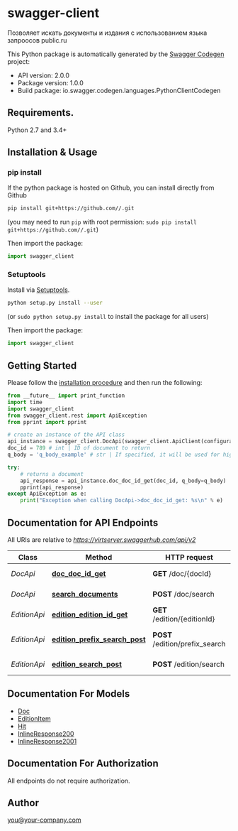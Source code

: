 # swagger-client
Позволяет искать документы и издания с использованием языка  запроосов public.ru 

This Python package is automatically generated by the [Swagger Codegen](https://github.com/swagger-api/swagger-codegen) project:

- API version: 2.0.0
- Package version: 1.0.0
- Build package: io.swagger.codegen.languages.PythonClientCodegen

## Requirements.

Python 2.7 and 3.4+

## Installation & Usage
### pip install

If the python package is hosted on Github, you can install directly from Github

```sh
pip install git+https://github.com//.git
```
(you may need to run `pip` with root permission: `sudo pip install git+https://github.com//.git`)

Then import the package:
```python
import swagger_client 
```

### Setuptools

Install via [Setuptools](http://pypi.python.org/pypi/setuptools).

```sh
python setup.py install --user
```
(or `sudo python setup.py install` to install the package for all users)

Then import the package:
```python
import swagger_client
```

## Getting Started

Please follow the [installation procedure](#installation--usage) and then run the following:

```python
from __future__ import print_function
import time
import swagger_client
from swagger_client.rest import ApiException
from pprint import pprint

# create an instance of the API class
api_instance = swagger_client.DocApi(swagger_client.ApiClient(configuration))
doc_id = 789 # int | ID of document to return
q_body = 'q_body_example' # str | If specified, it will be used for highlighting hits in the body. If missing, no highlighting will be done. (optional)

try:
    # returns a document
    api_response = api_instance.doc_doc_id_get(doc_id, q_body=q_body)
    pprint(api_response)
except ApiException as e:
    print("Exception when calling DocApi->doc_doc_id_get: %s\n" % e)

```

## Documentation for API Endpoints

All URIs are relative to *https://virtserver.swaggerhub.com/api/v2*

Class | Method | HTTP request | Description
------------ | ------------- | ------------- | -------------
*DocApi* | [**doc_doc_id_get**](docs/DocApi.md#doc_doc_id_get) | **GET** /doc/{docId} | returns a document
*DocApi* | [**search_documents**](docs/DocApi.md#search_documents) | **POST** /doc/search | searches documents
*EditionApi* | [**edition_edition_id_get**](docs/EditionApi.md#edition_edition_id_get) | **GET** /edition/{editionId} | returns edition
*EditionApi* | [**edition_prefix_search_post**](docs/EditionApi.md#edition_prefix_search_post) | **POST** /edition/prefix_search | searches editions by prefix
*EditionApi* | [**edition_search_post**](docs/EditionApi.md#edition_search_post) | **POST** /edition/search | searches editions


## Documentation For Models

 - [Doc](docs/Doc.md)
 - [EditionItem](docs/EditionItem.md)
 - [Hit](docs/Hit.md)
 - [InlineResponse200](docs/InlineResponse200.md)
 - [InlineResponse2001](docs/InlineResponse2001.md)


## Documentation For Authorization

 All endpoints do not require authorization.


## Author

you@your-company.com

